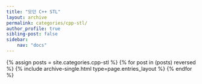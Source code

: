 ```yaml
---
title: "모던 C++ STL"
layout: archive
permalink: categories/cpp-stl/
author_profile: true
sibling-post: false
sidebar: 
    nav: "docs"
---
```


{% assign posts = site.categories.cpp-stl %}
{% for post in (posts) reversed %} {% include archive-single.html type=page.entries_layout %} {% endfor %}